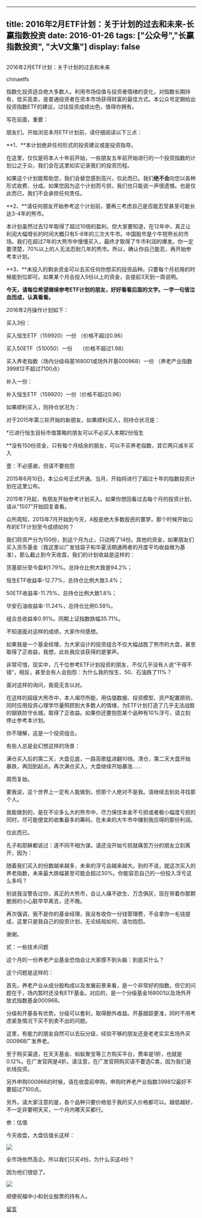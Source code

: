 
---
title:  2016年2月ETF计划：关于计划的过去和未来-长赢指数投资
date: 2016-01-26
tags: ["公众号","长赢指数投资", "大V文集"]
display: false
---


## 



2016年2月ETF计划：关于计划的过去和未来




chinaetfs




指数化投资适合绝大多数人。利用市场估值与投资者情绪的变化，对指数长期持有，低买高卖，是普通投资者在资本市场获得财富的最佳方式。本公众号定期给出投资指数ETF的建议，过往投资成绩出色，值得你拥有。




写在前面，重要：



朋友们，开始浏览本月ETF计划前，请仔细阅读以下三点：



**1、**本计划绝非任何形式的投资建议或是投资指导。



在这里，仅仅是将本人十年前开始，一些朋友五年前开始进行的一个投资指数的计划公之于众，我们会在这里如实记录我们的投资历程。



如果这个计划能帮助您，我们会替您感到高兴，仅此而已。我们**绝不会**向您以各种形式收费、分成。如果您因为这个计划而亏损，我们也只能说一声很遗憾。也是仅此而已，我们不会承担任何责任。



**2、**请任何朋友开始参考这个计划前，要再三考虑自己是否能忍受甚至可能长达3-4年的熊市。



本计划虽然过去12年取得了超过10倍的盈利，但大家要知道，在12年中，真正让利润大幅增长的时间大概只有5-6年的三次大牛市。中国股市是个牛短熊长的市场。我们在超过7年的大熊市中慢慢买入，最终才取得了牛市利润的爆发。你一定要清楚，70%以上的人无法忍耐几年的熊市。所以，确认你自己能忍，再开始参考本计划。



**3、**未投入的剩余资金可以去买任何你想买的投资品种。只要每个月初用的时候能到位即可。如果某个月会投入5份以上的资金，会提前3天到一周说明。





**今天，请每位希望继续参考ETF计划的朋友，好好看看后面的文字。一字一句皆泣血而成，认真看看。**



2016年2月操作计划如下：





买入3份：



买入恒生ETF（159920）一份 （价格不超过0.96）

买入50ETF（510050）一份 &nbsp; &nbsp; （价格不超过1.98）

买入养老指数（场内分级母基168001或场外开基000968）一份 （养老产业指数399812不超过7100点）



补入一份：



补入恒生ETF（159920）一份（价格不超过0.96）



如果顺利买入，则持仓状况为：





对于2015年第三轮开始的新朋友，如果顺利买入，则持仓状况是：







*已进行恒生目标市值策略的朋友可以不必买入本期2份恒生

**没有150份资金，只有每个月结余的朋友，可以不买养老指数，其它两只减半买入







壹：不必感谢，但请不要抱怨



2015年6月10日，本公众号正式开通。当月，开始将进行了超过十年的指数投资计划在这里公布。



2015年7月起，有朋友开始参考计划买入。如果你想回看过去每个月的投资计划，请从“1507”开始回复查看。



众所周知，2015年7月开始到今天，A股是绝大多数股民的噩梦。那个时候开始公布的ETF计划至今成绩如何？



我们将资产分为150份，到这个月为止，只动用了14份。其他的资金，如果朋友们买入货币基金（我这里以广发钱袋子和华夏活期通两者的月度平均收益做为基准），那么截止到今天收盘，我们的计划收益是这样的：



货基部分至今盈利1.79%。总持仓比例大致是94.2%；

恒生ETF收益率-12.77%，总持仓比例大致3.4%；

50ETF收益率-11.75%，总持仓比例大致1.8%；

华安石油收益率-11.24%，总持仓比例0.59%。



组合总收益率0.91%。同期上证指数跌幅35.71%。



不知道面对这样的成绩，大家作何感想。



如果我是一个基金经理，为大家设计的投资组合不仅大幅战胜了熊市的大盘，甚至取得了正收益，我想，此处我应该获得的是掌声。



非常可惜，现实中，几千位参考ETF计划投资的朋友，不仅几乎没有人说“干得不错”，相反，甚至会有人会抱怨：为什么我的恒生、50、石油跌了11%？



面对这样的询问，我竟无言以对。



在这样的超级大熊市中，本人竭尽所能，用估值数据、投资模型、资产配置原则，同时应用投资心理学尽量照顾到大多数人的情绪，为ETF计划打造了几乎无法战胜的钢铁防守长城，取得了正收益。如果你还要抱怨某个品种有10%浮亏，请立刻停止参考本计划。



你不理解，这是一个投资组合。



有些人总是会幻想这样的场景：



满仓买入后的第二天，大盘见底，一路高歌猛进翻10倍。清仓，第二天大盘开始暴跌，再回到起点。再次满仓买入，大盘继续开始暴涨……



周而复始。



要我说，这个世界上一定有人能做到，但那个人绝对不是我。请继续去别处寻找那个人。



我能做到的，是在不论多么大的熊市中，尽力保住本金不亏损或者极小幅度亏损的同时，尽可能便宜的收集最多的筹码，在未来的大牛市中赚到我应得的那份利润。



仅此而已。



孔子和耶稣都说过：道不同不相为谋。请还没开始亏损就痛苦万分的朋友立刻离开，因为：



随着我们买入的份数越来越多，未来的浮亏会越来越大。别的不说，就这次买入的养老指数，未来最大跌幅甚至可能会超过30%。你能容忍自己的一份投入浮亏这么多吗？



别说我没警告过你，真正的大熊市，会让人痛不欲生、万念俱灰，现在带着你那颗脆弱的小心脏早早离去，还不晚。



再次强调，我不是你的基金经理，我没有收你一分钱管理费，不会拿你一毛钱提成，这里只是我自己的投资计划，无论结局如何，请勿抱怨。



谢谢。





贰：一些技术问题



这个月的一份养老产业基金恐怕会让大家摸不到头脑：到底买什么？



这个问题是这样的：



首先，养老产业从成分股构成以及发展前景来看，是一个非常好的指数。但它的问题在于，场内暂时还没有ETF基金。对应的，是一个分级基金168001以及场外开放式指数基金000968。



分级和开基各有优势。分级可以套利，取得额外收益。开基跟踪更准，同时不用考虑紧急情况下买不到卖不出的问题。



这里，有能力的朋友自然可以去玩分级，经验不够的朋友还是老老实实去场外买000968广发养老。



至于购买渠道，在天天基金、蚂蚁聚宝等三方购买平台，费率是1折，也就是0.12%。在广发官网是4折。请注意，在广发官网购买请不要选C类，因为我们是长线投资。



另外申购000968的时候，请在收盘前申购，申购时养老产业指数399812最好不要超过7100点。



另外，请大家注意的是，各个品种只要价格低于我的买入价格都可以。越低越好，不一定非要明天买，一个月内哪天买都行。





叁：估值



今天收盘，大盘估值长这样：



<img data-s="300,640" data-type="png" src="http://mmbiz.qpic.cn/mmbiz/SEPick5M9xjM0Ga0bq6z8FxUTcNJ24u9ict8V2gcbRHzcBHuhVAPgmGjzoGX4WEo0aicc4e4bvyJKD3fZFbTPhO0A/0?wx_fmt=png" data-ratio="0.6294964028776978" data-w=""/>

全市场依然高企。所以我们只买4份。为什么买这4份？



因为他们很低了。



<img data-s="300,640" data-type="png" src="http://mmbiz.qpic.cn/mmbiz/SEPick5M9xjM0Ga0bq6z8FxUTcNJ24u9icAwf0emXL5ZHX7sdcamSBezJGNRiaicmt8bQRF9T7Afn2SgibrRFKXMUJw/0?wx_fmt=png" data-ratio="0.60431654676259" data-w=""/>



顺便祝福中小和创业股票的持有人。



















[留言](javascript:;)


